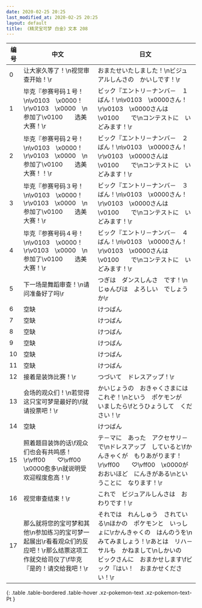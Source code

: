 ```yaml
---
date: 2020-02-25 20:25
last_modified_at: 2020-02-25 20:25
layout: default
title: 《精灵宝可梦 白金》文本 208
---
```

| 编号 | 中文 | 日文 |
| ---- | ---- | ---- |
| 0 | 让大家久等了！\n视觉审查开始！\r | おまたせいたしました！\nビジュアルしんさの　かいしです！\r |
| 1 | 毕克『参赛号码１号！\n\v0103　\x0000！\r\v0103　\x0000　\n参加了\v0100　　选美大赛！\r | ビック『エントリ－ナンバ－　１ばん！\n\v0103　\x0000さん！\r\v0103　\x0000さんは　\v0100　　で\nコンテストに　いどみます！\r |
| 2 | 毕克『参赛号码２号！\n\v0103　\x0000！\r\v0103　\x0000　\n参加了\v0100　　选美大赛！！\r | ビック『エントリ－ナンバ－　２ばん！\n\v0103　\x0000さん！\r\v0103　\x0000さんは　\v0100　　で\nコンテストに　いどみます！\r |
| 3 | 毕克『参赛号码３号！\n\v0103　\x0000！\r\v0103　\x0000　\n参加了\v0100　　选美大赛！\r | ビック『エントリ－ナンバ－　３ばん！\n\v0103　\x0000さん！\r\v0103　\x0000さんは　\v0100　　で\nコンテストに　いどみます！\r |
| 4 | 毕克『参赛号码４号！\n\v0103　\x0000！\r\v0103　\x0000　\n参加了\v0100　　选美大赛！\r | ビック『エントリ－ナンバ－　４ばん！\n\v0103　\x0000さん！\r\v0103　\x0000さんは　\v0100　　で\nコンテストに　いどみます！\r |
| 5 | 下一场是舞蹈审查！\n请问准备好了吗\r | つぎは　ダンスしんさ　です！\nじゅんびは　よろしい　でしょうか\r |
| 6 | 空缺 | けつばん |
| 7 | 空缺 | けつばん |
| 8 | 空缺 | けつばん |
| 9 | 空缺 | けつばん |
| 10 | 空缺 | けつばん |
| 11 | 空缺 | けつばん |
| 12 | 接着是装饰比赛！\r | つづいて　ドレスアップ！\r |
| 13 | 会场的观众们！\n若觉得这只宝可梦是最好的\f就请投票吧！\r | かいじょうの　おきゃくさまには　これぞ！\nという　ポケモンが　いましたら\fとうひょうして　ください！\r |
| 14 | 空缺 | けつばん |
| 15 | 照着题目装饰的话\f观众们也会有共鸣感！\r\vff00　　♡\vff00　\x0000愈多\n就说明受欢迎程度愈高！\r | テ－マに　あった　アクセサリ－で\nドレスアップ　していると\fかんきゃくが　もりあがります！\r\vff00　　♡\vff00　\x0000が　おおいほど　にんきがある\nということに　なります！\r |
| 16 | 视觉审查结束！\r | これで　ビジュアルしんさは　おわりです！\r |
| 17 | 那么就将您的宝可梦和其他\n参加练习的宝可梦一起展出\r看看观众们的反应吧！\r那么结票这项工作就交给司仪了\f毕克『是的！请交给我吧！\r | それでは　れんしゅう　されている\nほかの　ポケモンと　いっしょに\rかんきゃくの　はんのうを\nみてみましょう！\rあとは　リハ－サルも　かねまして\nしかいの　ビックさんに　おまかせします\fビック『はい！　おまかせください！\r |
{: .table .table-bordered .table-hover .xz-pokemon-text .xz-pokemon-text-Pt }